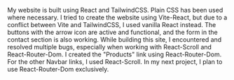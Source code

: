 My website is built using React and TailwindCSS. Plain CSS has been used where necessary. I tried to create the website using Vite-React, but due to a conflict between Vite and TailwindCSS, I used vanilla React instead. The buttons with the arrow icon are active and functional, and the form in the contact section is also working. While building this site, I encountered and resolved multiple bugs, especially when working with React-Scroll and React-Router-Dom. I created the "Products" link using React-Router-Dom. For the other Navbar links, I used React-Scroll. In my next project, I plan to use React-Router-Dom exclusively.
